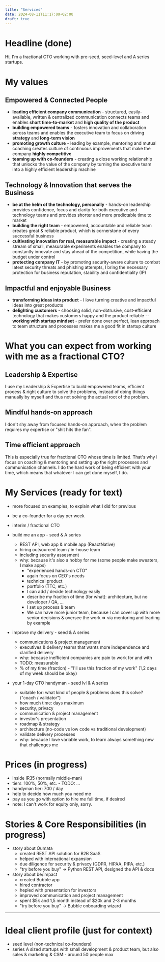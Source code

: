 ```yaml
---
title: "Services"
date: 2024-08-11T11:17:00+02:00
draft: true
---
```


# Headline (done)
Hi, I'm a fractional CTO working with pre-seed, seed-level and A series startups.

# My values
## Empowered & Connected People
- **leading efficient company communication** - structured, easily-available, written & centralized communication connects teams and enables **short time-to-market** and **high quality of the product**
- **building empowered teams** - fosters innovation and collaboration across teams and enables the executive team to focus on driving **strategy** and **long-term vision**
- **promoting growth culture** - leading by example, mentoring and mutual coaching creates culture of continuous improvements that make the company **highly competitive**
- **teaming up with co-founders** - creating a close working relationship that unlocks the value of the company by turning the executive team into a highly efficient leadership machine

## Technology & Innovation that serves the Business
- **be at the helm of the technology, personally** - hands-on leadership provides confidence, focus and clarity for both executive and technology teams and provides shorter and more predictable time to market
- **building the right team** - empowered, accountable and reliable team creates great & reliable product, which is cornerstone of every successful business
- **cultivating innovation for real, measurable impact** - creating a steady stream of small, measurable experiments enables the company to constantly innovate and stay ahead of the competition, while having the budget under control
- **protecting company IT** - by promoting security-aware culture to combat latest security threats and phishing attempts, I bring the necessary protection for business reputation, stability and confidentiality (IP)

## Impactful and enjoyable Business
- **transforming ideas into product** - I love turning creative and impactful ideas into great products
- **delighting customers** - choosing solid, non-obtrusive, cost-efficient technology that makes customers happy and the product reliable
-- **working with startup mindset** - prefer done over perfect, lean approach to team structure and processes makes me a good fit in startup culture

# What you can expect from working with me as a fractional CTO?
## Leadership & Expertise
I use my Leadership & Expertise to build empowered teams, efficient process & right culture to solve the problems, instead of doing things manually by myself and thus not solving the actual root of the problem.

## Mindful hands-on approach
I don't shy away from focused hands-on approach, when the problem requires my expertise or "shit hits the fan".

## Time efficient approach
This is especially true for fractional CTO whose time is limited. That's why I focus on coaching & mentoring and setting up the right processes and communication channels.
I do the hard work of being efficient with your time, which means that whatever I can get done myself, I do.

# My Services (ready for text)
- more focused on examples, to explain what I did for previous
- be a co-founder for a day per week
- interim / fractional CTO

- build me an app - seed & A series
    - REST API, web app & mobile app (ReactNative)
    - hiring outsourced team / in-house team
    - including security assesment
    - why: because it's also a hobby for me (some people make sweaters, I make apps)
        - "experienced hands-on CTO"
        - again focus on CEO's needs 
        - technical product
        - portfolio (TTC, etc.)
        - I can add / decide technology easily
        - describe my fraction of time (for what): architecture, but no developer / QA, ...
        - I set up process & team
        - We can have more junior team, because I can cover up with more senior decisions & oversee the work => via mentoring and leading by example

- improve my delivery - seed & A series
    - communications & project management
    - executives & delivery teams that wants more independence and clarified delivery
    - why: because inefficient companies are pain to work for and with
    - TODO: measurable
    - % of my time (fraction) - "I'll use this fraction of my work" (1,2 days of my week should be okay)

- your 1-day CTO handyman - seed lvl & A series
    - suitable for: what kind of people & problems does this solve? ("coach / validator")
    - how much time: days maximum
    - security, privacy
    - communication & project management
    - investor's presentation
    - roadmap & strategy
    - architecture (no-code vs low code vs traditional development)
    - validate delivery processes
    - why: because I love variable work, to learn always something new that challenges me

# Prices (in progress)
- inside IR35 (normally middle-man)
- tiers: 100%, 50%, etc. - TODO: ...
- handyman tier: 700 / day
- help to decide how much you need me
- pay as you go with option to hire me full time, if desired
- note: I can't work for equity only, sorry.

# Stories & Core Responsibilities (in progress)
- story about Qumata
    - created REST API solution for B2B SaaS
    - helped with international expansion
    - due diligence for security & privacy (GDPR, HIPAA, PIPA, etc.)
    - "try before you buy" -> Python REST API, designed the API & docs
- story about be/impact
    - created Bubble app
    - hired contractor
    - hepled with presentation for investors
    - improved communication and project management
    - spent $5k and 1,5 month instead of $20k and 2-3 months
    - "try before you buy" -> Bubble onboarding wizard

---
# Ideal client profile (just for context)
- seed level (non-technical co-founders)
- series A sized startups with small development & product team, but also sales & marketing & CSM - around 50 people max


